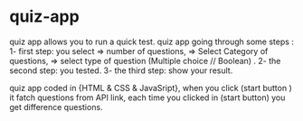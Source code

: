 # quiz-app

quiz app allows you to run a quick test. quiz app going through some steps :
 1- first step: you select => number of questions,
 => Select Category of questions, 
=> select type of question (Multiple choice // Boolean) .
 2- the second step: you tested. 
 3- the third step: show your result.

quiz app coded in {HTML & CSS & JavaSript}, when you click (start button ) it fatch questions from API link, each time you clicked in (start button) you get difference questions.
